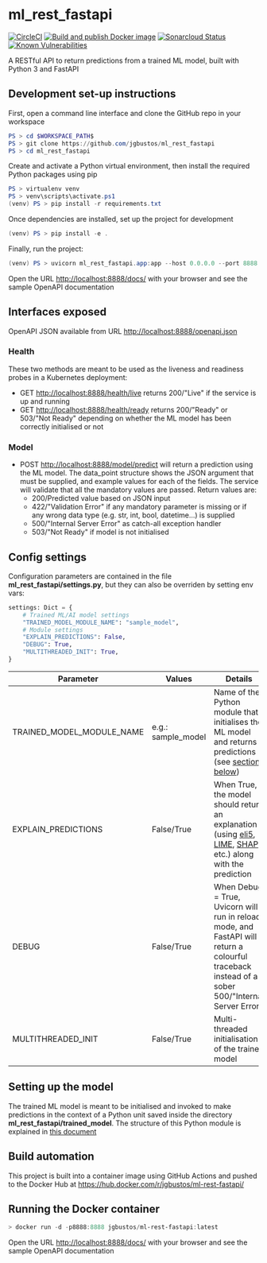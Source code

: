 # ml_rest_fastapi

[![CircleCI](https://img.shields.io/circleci/build/github/jgbustos/ml_rest_fastapi/main?logo=CircleCI&label=CircleCI%20build)](https://circleci.com/gh/jgbustos/ml_rest_fastapi)
[![Build and publish Docker image](https://github.com/jgbustos/ml_rest_fastapi/actions/workflows/docker-image.yml/badge.svg)](https://github.com/jgbustos/ml_rest_fastapi/actions/workflows/docker-image.yml)
[![Sonarcloud Status](https://sonarcloud.io/api/project_badges/measure?project=jgbustos_ml_rest_fastapi&metric=alert_status)](https://sonarcloud.io/dashboard?id=jgbustos_ml_rest_fastapi)
[![Known Vulnerabilities](https://snyk.io/test/github/jgbustos/ml_rest_fastapi/badge.svg)](https://app.snyk.io/org/jgbustos/projects)

A RESTful API to return predictions from a trained ML model, built with Python 3 and FastAPI

## Development set-up instructions

First, open a command line interface and clone the GitHub repo in your workspace

```Powershell
PS > cd $WORKSPACE_PATH$
PS > git clone https://github.com/jgbustos/ml_rest_fastapi
PS > cd ml_rest_fastapi
```

Create and activate a Python virtual environment, then install the required Python packages using pip

```Powershell
PS > virtualenv venv
PS > venv\scripts\activate.ps1
(venv) PS > pip install -r requirements.txt
```

Once dependencies are installed, set up the project for development

```Powershell
(venv) PS > pip install -e .
```

Finally, run the project:

```Powershell
(venv) PS > uvicorn ml_rest_fastapi.app:app --host 0.0.0.0 --port 8888 --reload
```

Open the URL <http://localhost:8888/docs/> with your browser and see the sample OpenAPI documentation

## Interfaces exposed

OpenAPI JSON available from URL <http://localhost:8888/openapi.json>

### Health

These two methods are meant to be used as the liveness and readiness probes in a Kubernetes deployment:

* GET <http://localhost:8888/health/live> returns 200/"Live" if the service is up and running
* GET <http://localhost:8888/health/ready> returns 200/"Ready" or 503/"Not Ready" depending on whether the ML model has been correctly initialised or not

### Model

* POST <http://localhost:8888/model/predict> will return a prediction using the ML model. The data_point structure shows the JSON argument that must be supplied, and example values for each of the fields. The service will validate that all the mandatory values are passed. Return values are:
  * 200/Predicted value based on JSON input
  * 422/"Validation Error" if any mandatory parameter is missing or if any wrong data type (e.g. str, int, bool, datetime...) is supplied
  * 500/"Internal Server Error" as catch-all exception handler
  * 503/"Not Ready" if model is not initialised

## Config settings

Configuration parameters are contained in the file **ml_rest_fastapi/settings.py**, but they can also be overriden by setting env vars:

```python
settings: Dict = {
    # Trained ML/AI model settings
    "TRAINED_MODEL_MODULE_NAME": "sample_model",
    # Module settings
    "EXPLAIN_PREDICTIONS": False,
    "DEBUG": True,
    "MULTITHREADED_INIT": True,
}
```

| Parameter | Values | Details |
| --- | --- | --- |
| TRAINED_MODEL_MODULE_NAME | e.g.: sample_model | Name of the Python module that initialises the ML model and returns predictions (see [section below](#setting-up-the-model)) |
| EXPLAIN_PREDICTIONS | False/True | When True, the model should return an explanation (using [eli5](https://pypi.org/project/eli5/), [LIME](https://pypi.org/project/lime/), [SHAP](https://pypi.org/project/shap/), etc.) along with the prediction |
| DEBUG | False/True | When Debug = True, Uvicorn will run in reload mode, and FastAPI will return a colourful traceback instead of a sober 500/"Internal Server Error" |
| MULTITHREADED_INIT | False/True | Multi-threaded initialisation of the trained model |

## Setting up the model

The trained ML model is meant to be initialised and invoked to make predictions in the context of a Python unit saved inside the directory **ml_rest_fastapi/trained_model**. The structure of this Python module is explained in [this document](ml_rest_fastapi/trained_model/module_structure.md)

## Build automation

This project is built into a container image using GitHub Actions and pushed to the Docker Hub at <https://hub.docker.com/r/jgbustos/ml-rest-fastapi/>

## Running the Docker container

```Powershell
> docker run -d -p8888:8888 jgbustos/ml-rest-fastapi:latest
```

Open the URL <http://localhost:8888/docs/> with your browser and see the sample OpenAPI documentation
